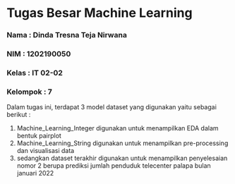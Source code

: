 # Tugas Besar Machine Learning
### Nama      : Dinda Tresna Teja Nirwana
### NIM       : 1202190050
### Kelas     : IT 02-02
### Kelompok  : 7

Dalam tugas ini, terdapat 3 model dataset yang digunakan yaitu sebagai berikut :
1. Machine_Learning_Integer digunakan untuk menampilkan EDA dalam bentuk pairplot
2. Machine_Learning_String digunakan untuk menampilkan pre-processing dan visualisasi data
3. sedangkan dataset terakhir digunakan untuk menampilkan penyelesaian nomor 2 berupa prediksi jumlah penduduk telecenter palapa bulan januari 2022
